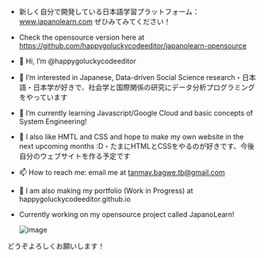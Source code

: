 - 新しく自分で開発している日本語学習プラットフォーム：www.japanolearn.com ぜひみてみてください！
- Check the opensource version here at https://github.com/happygoluckycodeeditor/japanolearn-opensource


- 👋 Hi, I’m @happygoluckycodeeditor
- 👀 I’m interested in Japanese, Data-driven Social Science research・日本語・日本学が好きで、社会学と国際関係の研究にデータ分析プログラミングをやっています
- 🌱 I’m currently learning Javascript/Google Cloud and basic concepts of System Engineering!
- 📝 I also like HMTL and CSS and hope to make my own website in the next upcoming months :D・たまにHTMLとCSSをやるのが好きです、今後自分のウェブサイトを作る予定です
- 📫 How to reach me: email me at tanmay.bagwe.tb@gmail.com
- 📱 I am also making my portfolio (Work in Progress) at happygoluckycodeeditor.github.io

- Currently working on my opensource project called JapanoLearn!

  ![image](https://github.com/user-attachments/assets/460b10c2-1ad3-452e-ad47-01d09dce0dbd)


どうぞよろしくお願いします！
<!---
happygoluckycodeeditor/happygoluckycodeeditor is a ✨ special ✨ repository because its `README.md` (this file) appears on your GitHub profile.
You can click the Preview link to take a look at your changes.
--->
